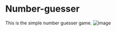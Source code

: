 # Number-guesser
This is the simple number guesser game. 
![image](https://user-images.githubusercontent.com/53392598/69900876-d525b480-139e-11ea-9467-216afc0ac41e.png)
